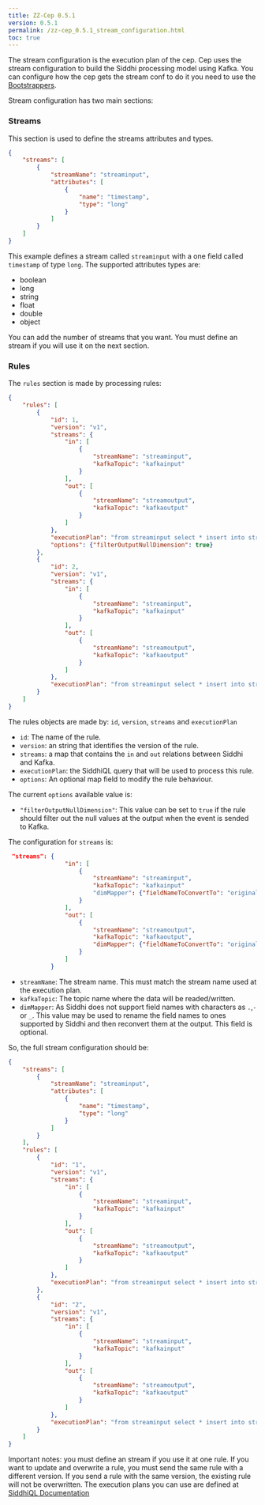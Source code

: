 ```yaml
---
title: ZZ-Cep 0.5.1
version: 0.5.1
permalink: /zz-cep_0.5.1_stream_configuration.html
toc: true
---
```


The stream configuration is the execution plan of the cep. Cep uses the stream configuration to build the Siddhi processing model using Kafka. You can configure how the cep gets the stream conf to do it you need to use the [Bootstrappers](/zz-cep_{{page.version}}_bootstrapper.html).

Stream configuration has two main sections:

### Streams

This section is used to define the streams attributes and types.

```json
{
    "streams": [
        {
            "streamName": "streaminput",
            "attributes": [
                {
                    "name": "timestamp",
                    "type": "long"
                }
            ]
        }
    ]
}
```

This example defines a stream called `streaminput` with a one field called `timestamp` of type `long`.
The supported attributes types are:
* boolean
* long
* string
* float
* double
* object

You can add the number of streams that you want. You must define an stream if you will use it on the next section.


### Rules

The `rules` section is made by processing rules:

```json
{
    "rules": [
        {
            "id": 1,
            "version": "v1",
            "streams": {
                "in": [
                    {
                        "streamName": "streaminput",
                        "kafkaTopic": "kafkainput"
                    }
                ],
                "out": [
                    {
                        "streamName": "streamoutput",
                        "kafkaTopic": "kafkaoutput"
                    }
                ]
            },
            "executionPlan": "from streaminput select * insert into streamoutput",
            "options": {"filterOutputNullDimension": true}
        },
        {
            "id": 2,
            "version": "v1",
            "streams": {
                "in": [
                    {
                        "streamName": "streaminput",
                        "kafkaTopic": "kafkainput"
                    }
                ],
                "out": [
                    {
                        "streamName": "streamoutput",
                        "kafkaTopic": "kafkaoutput"
                    }
                ]
            },
            "executionPlan": "from streaminput select * insert into streamoutput"
        }
    ]
}
```

The rules objects are made by: `id`, `version`, `streams` and `executionPlan`

* `id`: The name of the rule.
* `version`: an string that identifies the version of the rule.
* `streams`: a map that contains the `in` and `out` relations between Siddhi and Kafka.
* `executionPlan`: the SiddhiQL query that will be used to process this rule.
* `options`: An optional map field to modify the rule behaviour.

The current `options` available value is:

* `"filterOutputNullDimension"`: This value can be set to `true` if the rule should filter out the null values at the output when the event is sended to Kafka.

The configuration for `streams` is:

```json
 "streams": {
                "in": [
                    {
                        "streamName": "streaminput",
                        "kafkaTopic": "kafkainput"
                        "dimMapper": {"fieldNameToConvertTo": "originalKafkaFieldName"}
                    }
                ],
                "out": [
                    {
                        "streamName": "streamoutput",
                        "kafkaTopic": "kafkaoutput",
                        "dimMapper": {"fieldNameToConvertTo": "originalKafkaFieldName"}
                    }
                ]
            }
```

* `streamName`: The stream name. This must match the stream name used at the execution plan.
* `kafkaTopic`: The topic name where the data will be readed/written.
* `dimMapper`: As Siddhi does not support field names with characters as `.`,`-`or `_`.
This value may be used to rename the field names to ones supported by Siddhi and then reconvert them at the output. This field is optional.


So, the full stream configuration should be:

```json
{
    "streams": [
        {
            "streamName": "streaminput",
            "attributes": [
                {
                    "name": "timestamp",
                    "type": "long"
                }
            ]
        }
    ],
    "rules": [
        {
            "id": "1",
            "version": "v1",
            "streams": {
                "in": [
                    {
                        "streamName": "streaminput",
                        "kafkaTopic": "kafkainput"
                    }
                ],
                "out": [
                    {
                        "streamName": "streamoutput",
                        "kafkaTopic": "kafkaoutput"
                    }
                ]
            },
            "executionPlan": "from streaminput select * insert into streamoutput"
        },
        {
            "id": "2",
            "version": "v1",
            "streams": {
                "in": [
                    {
                        "streamName": "streaminput",
                        "kafkaTopic": "kafkainput"
                    }
                ],
                "out": [
                    {
                        "streamName": "streamoutput",
                        "kafkaTopic": "kafkaoutput"
                    }
                ]
            },
            "executionPlan": "from streaminput select * insert into streamoutput"
        }
    ]
}
```


Important notes: you must define an stream if you use it at one rule. If you want to update and overwrite a rule, you must send the same rule with a different version. If you send
a rule with the same version, the existing rule will not be overwritten.
The execution plans you can use are defined at [SiddhiQL Documentation](https://wso2.github.io/siddhi/documentation/siddhi-4.0/#query)
